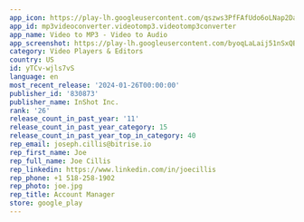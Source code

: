 ```yaml
---
app_icon: https://play-lh.googleusercontent.com/qszws3PfFAfUdo6oLNap2DaPvW2bNgoW-yW-6HVv0Oz0pXcCHx8tcTFC56RhJ0AZbww
app_id: mp3videoconverter.videotomp3.videotomp3converter
app_name: Video to MP3 - Video to Audio
app_screenshot: https://play-lh.googleusercontent.com/byoqLaLaij51nSxQBi9PT6EKlYdHBG3qU3NQ0m75UQltkVGEAImN-rgWC3LK8YUd3VKK
category: Video Players & Editors
country: US
id: yTCv-wjls7vS
language: en
most_recent_release: '2024-01-26T00:00:00'
publisher_id: '830873'
publisher_name: InShot Inc.
rank: '26'
release_count_in_past_year: '11'
release_count_in_past_year_category: 15
release_count_in_past_year_top_in_category: 40
rep_email: joseph.cillis@bitrise.io
rep_first_name: Joe
rep_full_name: Joe Cillis
rep_linkedin: https://www.linkedin.com/in/joecillis
rep_phone: +1 518-258-1902
rep_photo: joe.jpg
rep_title: Account Manager
store: google_play
---
```


